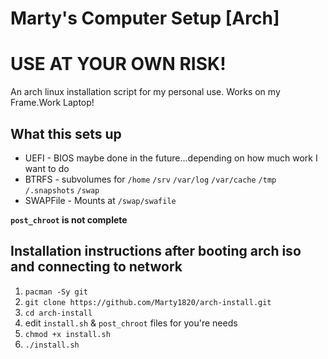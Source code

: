 # Marty's Computer Setup [Arch]

# USE AT YOUR OWN RISK!

An arch linux installation script for my personal use. Works on my Frame.Work Laptop!

## What this sets up

- UEFI - BIOS maybe done in the future...depending on how much work I want to do
- BTRFS - subvolumes for `/home` `/srv` `/var/log` `/var/cache` `/tmp` `/.snapshots` `/swap`
- SWAPFile - Mounts at `/swap/swafile`

**`post_chroot` is not complete**

## Installation instructions after booting arch iso and connecting to network

1. `pacman -Sy git`
1. `git clone https://github.com/Marty1820/arch-install.git`
1. `cd arch-install`
1. edit `install.sh` & `post_chroot` files for you're needs
1. `chmod +x install.sh`
1. `./install.sh`

